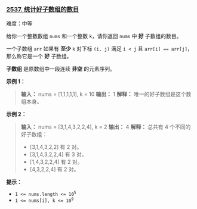 ### [2537\. 统计好子数组的数目](https://leetcode.cn/problems/count-the-number-of-good-subarrays/)

难度：中等

给你一个整数数组 `nums` 和一个整数 `k`，请你返回 `nums` 中 **好** 子数组的数目。

一个子数组 `arr` 如果有 **至少** `k` 对下标 `(i, j)` 满足 `i < j` 且 `arr[i] == arr[j]`，那么称它是一个 **好** 子数组。

**子数组** 是原数组中一段连续 **非空** 的元素序列。

**示例 1：**

> **输入：** nums = [1,1,1,1,1], k = 10
> **输出：** 1
> **解释：** 唯一的好子数组是这个数组本身。

**示例 2：**

> **输入：** nums = [3,1,4,3,2,2,4], k = 2
> **输出：** 4
> **解释：** 总共有 4 个不同的好子数组：
>
> - [3,1,4,3,2,2] 有 2 对。
> - [3,1,4,3,2,2,4] 有 3 对。
> - [1,4,3,2,2,4] 有 2 对。
> - [4,3,2,2,4] 有 2 对。

**提示：**

- <code>1 <= nums.length <= 10<sup>5</sup></code>
- <code>1 <= nums[i], k <= 10<sup>9</sup></code>
